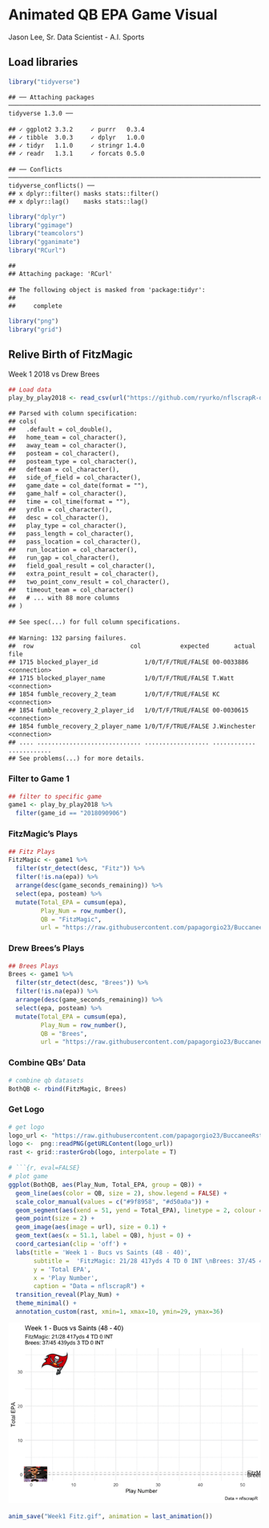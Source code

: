 Animated QB EPA Game Visual
================
Jason Lee, Sr. Data Scientist - A.I. Sports

## Load libraries

``` r
library("tidyverse")
```

    ## ── Attaching packages ────────────────────────────────────────────────────────────────────────── tidyverse 1.3.0 ──

    ## ✓ ggplot2 3.3.2     ✓ purrr   0.3.4
    ## ✓ tibble  3.0.3     ✓ dplyr   1.0.0
    ## ✓ tidyr   1.1.0     ✓ stringr 1.4.0
    ## ✓ readr   1.3.1     ✓ forcats 0.5.0

    ## ── Conflicts ───────────────────────────────────────────────────────────────────────────── tidyverse_conflicts() ──
    ## x dplyr::filter() masks stats::filter()
    ## x dplyr::lag()    masks stats::lag()

``` r
library("dplyr")
library("ggimage")
library("teamcolors")
library("gganimate")
library("RCurl")
```

    ## 
    ## Attaching package: 'RCurl'

    ## The following object is masked from 'package:tidyr':
    ## 
    ##     complete

``` r
library("png")
library("grid")
```

## Relive Birth of FitzMagic

Week 1 2018 vs Drew Brees

``` r
## Load data
play_by_play2018 <- read_csv(url("https://github.com/ryurko/nflscrapR-data/raw/master/play_by_play_data/regular_season/reg_pbp_2018.csv"))
```

    ## Parsed with column specification:
    ## cols(
    ##   .default = col_double(),
    ##   home_team = col_character(),
    ##   away_team = col_character(),
    ##   posteam = col_character(),
    ##   posteam_type = col_character(),
    ##   defteam = col_character(),
    ##   side_of_field = col_character(),
    ##   game_date = col_date(format = ""),
    ##   game_half = col_character(),
    ##   time = col_time(format = ""),
    ##   yrdln = col_character(),
    ##   desc = col_character(),
    ##   play_type = col_character(),
    ##   pass_length = col_character(),
    ##   pass_location = col_character(),
    ##   run_location = col_character(),
    ##   run_gap = col_character(),
    ##   field_goal_result = col_character(),
    ##   extra_point_result = col_character(),
    ##   two_point_conv_result = col_character(),
    ##   timeout_team = col_character()
    ##   # ... with 88 more columns
    ## )

    ## See spec(...) for full column specifications.

    ## Warning: 132 parsing failures.
    ##  row                           col           expected       actual         file
    ## 1715 blocked_player_id             1/0/T/F/TRUE/FALSE 00-0033886   <connection>
    ## 1715 blocked_player_name           1/0/T/F/TRUE/FALSE T.Watt       <connection>
    ## 1854 fumble_recovery_2_team        1/0/T/F/TRUE/FALSE KC           <connection>
    ## 1854 fumble_recovery_2_player_id   1/0/T/F/TRUE/FALSE 00-0030615   <connection>
    ## 1854 fumble_recovery_2_player_name 1/0/T/F/TRUE/FALSE J.Winchester <connection>
    ## .... ............................. .................. ............ ............
    ## See problems(...) for more details.

### Filter to Game 1

``` r
## filter to specific game
game1 <- play_by_play2018 %>%
  filter(game_id == "2018090906")
```

### FitzMagic’s Plays

``` r
## Fitz Plays
FitzMagic <- game1 %>%
  filter(str_detect(desc, "Fitz")) %>%
  filter(!is.na(epa)) %>%
  arrange(desc(game_seconds_remaining)) %>%
  select(epa, posteam) %>%
  mutate(Total_EPA = cumsum(epa),
         Play_Num = row_number(),
         QB = "FitzMagic",
         url = "https://raw.githubusercontent.com/papagorgio23/BuccaneeRstat/master/images/fitzmagic.png")
```

### Drew Brees’s Plays

``` r
## Brees Plays
Brees <- game1 %>%
  filter(str_detect(desc, "Brees")) %>%
  filter(!is.na(epa)) %>%
  arrange(desc(game_seconds_remaining)) %>%
  select(epa, posteam) %>%
  mutate(Total_EPA = cumsum(epa),
         Play_Num = row_number(),
         QB = "Brees",
         url = "https://raw.githubusercontent.com/papagorgio23/BuccaneeRstat/master/images/brees.png")
```

### Combine QBs’ Data

``` r
# combine qb datasets
BothQB <- rbind(FitzMagic, Brees)
```

### Get Logo

``` r
# get logo
logo_url <- "https://raw.githubusercontent.com/papagorgio23/BuccaneeRstat/master/images/Tampa.png"
logo <-  png::readPNG(getURLContent(logo_url))
rast <- grid::rasterGrob(logo, interpolate = T)
```

```` r
# ```{r, eval=FALSE}
# plot game
ggplot(BothQB, aes(Play_Num, Total_EPA, group = QB)) +
  geom_line(aes(color = QB, size = 2), show.legend = FALSE) +
  scale_color_manual(values = c("#9f8958", "#d50a0a")) +
  geom_segment(aes(xend = 51, yend = Total_EPA), linetype = 2, colour = 'grey') +
  geom_point(size = 2) +
  geom_image(aes(image = url), size = 0.1) +
  geom_text(aes(x = 51.1, label = QB), hjust = 0) +
  coord_cartesian(clip = 'off') +
  labs(title = 'Week 1 - Bucs vs Saints (48 - 40)',
       subtitle =  'FitzMagic: 21/28 417yds 4 TD 0 INT \nBrees: 37/45 439yds 3 TD 0 INT',
       y = 'Total EPA',
       x = 'Play Number',
       caption = "Data = nflscrapR") +
  transition_reveal(Play_Num) +
  theme_minimal() +
  annotation_custom(rast, xmin=1, xmax=10, ymin=29, ymax=36)
````

![](README_files/figure-gfm/unnamed-chunk-7-1.gif)<!-- -->

``` r
anim_save("Week1 Fitz.gif", animation = last_animation())
```
